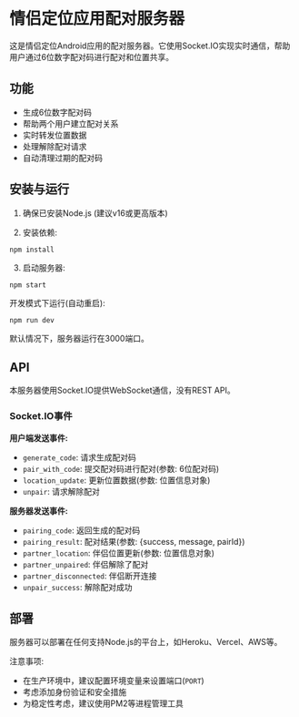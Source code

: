 # 情侣定位应用配对服务器

这是情侣定位Android应用的配对服务器。它使用Socket.IO实现实时通信，帮助用户通过6位数字配对码进行配对和位置共享。

## 功能

- 生成6位数字配对码
- 帮助两个用户建立配对关系
- 实时转发位置数据
- 处理解除配对请求
- 自动清理过期的配对码

## 安装与运行

1. 确保已安装Node.js (建议v16或更高版本)

2. 安装依赖:
```
npm install
```

3. 启动服务器:
```
npm start
```

开发模式下运行(自动重启):
```
npm run dev
```

默认情况下，服务器运行在3000端口。

## API

本服务器使用Socket.IO提供WebSocket通信，没有REST API。

### Socket.IO事件

**用户端发送事件:**
- `generate_code`: 请求生成配对码
- `pair_with_code`: 提交配对码进行配对(参数: 6位配对码)
- `location_update`: 更新位置数据(参数: 位置信息对象)
- `unpair`: 请求解除配对

**服务器发送事件:**
- `pairing_code`: 返回生成的配对码
- `pairing_result`: 配对结果(参数: {success, message, pairId})
- `partner_location`: 伴侣位置更新(参数: 位置信息对象)
- `partner_unpaired`: 伴侣解除了配对
- `partner_disconnected`: 伴侣断开连接
- `unpair_success`: 解除配对成功

## 部署

服务器可以部署在任何支持Node.js的平台上，如Heroku、Vercel、AWS等。

注意事项:
- 在生产环境中，建议配置环境变量来设置端口(`PORT`)
- 考虑添加身份验证和安全措施
- 为稳定性考虑，建议使用PM2等进程管理工具 